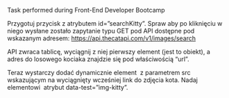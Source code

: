 Task performed during Front-End Developer Bootcamp

Przygotuj przycisk z atrybutem id=”searchKitty”. Spraw aby po kliknięciu w niego wysłane zostało zapytanie typu GET pod API dostępne pod wskazanym adresem:
https://api.thecatapi.com/v1/images/search 

API zwraca tablicę, wyciągnij z niej pierwszy element (jest to obiekt), a adres do losowego kociaka znajdzie się pod właściwością “url”.

Teraz wystarczy dodać dynamicznie element <img> z parametrem src wskazującym na wyciągnięty wcześniej link do zdjęcia kota. Nadaj elementowi <img> atrybut data-test=”img-kitty”.
